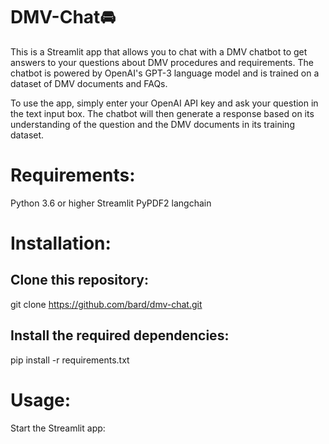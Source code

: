 # DMV-Chat🚘

This is a Streamlit app that allows you to chat with a DMV chatbot to get answers to your questions about DMV procedures and requirements. The chatbot is powered by OpenAI's GPT-3 language model and is trained on a dataset of DMV documents and FAQs.

To use the app, simply enter your OpenAI API key and ask your question in the text input box. The chatbot will then generate a response based on its understanding of the question and the DMV documents in its training dataset.

# Requirements:

Python 3.6 or higher
Streamlit
PyPDF2
langchain

# Installation:

## Clone this repository:

  git clone https://github.com/bard/dmv-chat.git
  
## Install the required dependencies:

  pip install -r requirements.txt

# Usage:

Start the Streamlit app:


